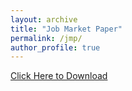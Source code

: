```yaml
---
layout: archive
title: "Job Market Paper"
permalink: /jmp/
author_profile: true
---
```



[Click Here to Download](http://shruthi-venkatesh.github.io/files/JMP_ShruthiVenkatesh_Oct2023.pdf)  


